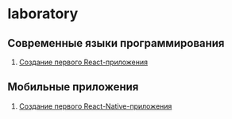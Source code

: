 # laboratory

## Современные языки программирования
1. [Создание первого React-приложения](https://github.com/vinokurov-and/laboratory/blob/main/programming-language/javascript/react/1.%20my-first-app.md)

## Мобильные приложения
1. [Создание первого React-Native-приложения](https://github.com/vinokurov-and/laboratory/blob/main/programming-language/javascript/react-native/1.%20my-first-app.md)
